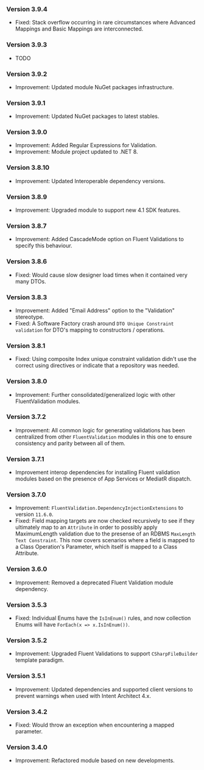 ### Version 3.9.4

- Fixed: Stack overflow occurring in rare circumstances where Advanced Mappings and Basic Mappings are interconnected.

### Version 3.9.3

- TODO

### Version 3.9.2

- Improvement: Updated module NuGet packages infrastructure.

### Version 3.9.1

- Improvement: Updated NuGet packages to latest stables.

### Version 3.9.0

- Improvement: Added Regular Expressions for Validation.
- Improvement: Module project updated to .NET 8.

### Version 3.8.10

- Improvement: Updated Interoperable dependency versions.

### Version 3.8.9

- Improvement: Upgraded module to support new 4.1 SDK features.

### Version 3.8.7

- Improvement: Added CascadeMode option on Fluent Validations to specify this behaviour.

### Version 3.8.6

- Fixed: Would cause slow designer load times when it contained very many DTOs.

### Version 3.8.3

- Improvement: Added "Email Address" option to the "Validation" stereotype.
- Fixed: A Software Factory crash around `DTO Unique Constraint validation` for DTO's mapping to constructors / operations.

### Version 3.8.1

- Fixed: Using composite Index unique constraint validation didn't use the correct using directives or indicate that a repository was needed.

### Version 3.8.0

- Improvement: Further consolidated/generalized logic with other FluentValidation modules.

### Version 3.7.2

- Improvement: All common logic for generating validations has been centralized from other `FluentValidation` modules in this one to ensure consistency and parity between all of them.

### Version 3.7.1

- Improvement interop dependencies for installing Fluent validation modules based on the presence of App Services or MediatR dispatch.

### Version 3.7.0

- Improvement: `FluentValidation.DependencyInjectionExtensions` to version `11.6.0`.
- Fixed: Field mapping targets are now checked recursively to see if they ultimately map to an `Attribute` in order to possibly apply MaximumLength validation due to the presense of an RDBMS `MaxLength` `Text Constraint`. This now covers scenarios where a field is mapped to a Class Operation's Parameter, which itself is mapped to a Class Attribute.

### Version 3.6.0

- Improvement: Removed a deprecated Fluent Validation module dependency. 

### Version 3.5.3

- Fixed: Individual Enums have the `IsInEnum()` rules, and now collection Enums will have `ForEach(x => x.IsInEnum())`.

### Version 3.5.2

- Improvement: Upgraded Fluent Validations to support `CSharpFileBuilder` template paradigm.

### Version 3.5.1

- Improvement: Updated dependencies and supported client versions to prevent warnings when used with Intent Architect 4.x.

### Version 3.4.2

- Fixed: Would throw an exception when encountering a mapped parameter.

### Version 3.4.0

- Improvement: Refactored module based on new developments.
